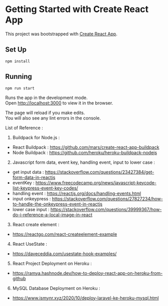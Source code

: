 # Getting Started with Create React App

This project was bootstrapped with [Create React App](https://github.com/facebook/create-react-app).

## Set Up

`npm install`

## Running

`npm run start`

Runs the app in the development mode.\
Open [http://localhost:3000](http://localhost:3000) to view it in the browser.

The page will reload if you make edits.\
You will also see any lint errors in the console.

List of Reference :

1. Buildpack for Node.js : 
- React Buildpack  : https://github.com/mars/create-react-app-buildpack
- Node Buildpack   : https://github.com/heroku/heroku-buildpack-nodejs

2. Javascript form data, event key, handling event, input to lower case :
- get input data   : https://stackoverflow.com/questions/23427384/get-form-data-in-reactjs
- eventKey         : https://www.freecodecamp.org/news/javascript-keycode-list-keypress-event-key-codes/
- handling event   : https://reactjs.org/docs/handling-events.html
- input onkeypress : https://stackoverflow.com/questions/27827234/how-to-handle-the-onkeypress-event-in-reactjs
- lower case input : https://stackoverflow.com/questions/39999367/how-do-i-reference-a-local-image-in-react

3. React create element :
- https://reactgo.com/react-createelement-example

4. React UseState :
- https://daveceddia.com/usestate-hook-examples/

5. React Project Deployment on Heroku :
- https://ramya.hashnode.dev/how-to-deploy-react-app-on-heroku-from-github

6. MySQL Database Deployment on Heroku :
- https://www.ismynr.xyz/2020/10/deploy-laravel-ke-heroku-mysql.html
